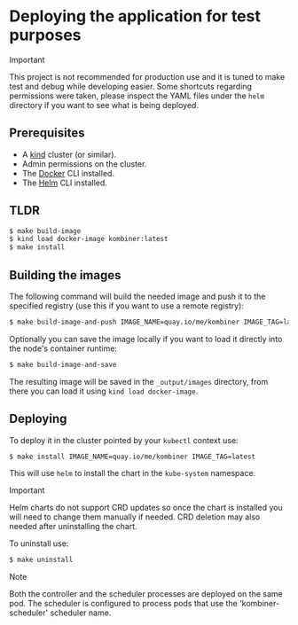 # Deploying the application for test purposes

> [!IMPORTANT]
> This project is not recommended for production use and it is tuned to make
> test and debug while developing easier. Some shortcuts regarding permissions
> were taken, please inspect the YAML files under the `helm` directory if you
> want to see what is being deployed.

## Prerequisites

- A [kind](https://kind.sigs.k8s.io/) cluster (or similar).
- Admin permissions on the cluster.
- The [Docker](https://www.docker.com/) CLI installed.
- The [Helm](https://helm.sh/) CLI installed.

## TLDR

```bash
$ make build-image
$ kind load docker-image kombiner:latest
$ make install
```

## Building the images

The following command will build the needed image and push it to the specified
registry (use this if you want to use a remote registry):

```bash
$ make build-image-and-push IMAGE_NAME=quay.io/me/kombiner IMAGE_TAG=latest
```

Optionally you can save the image locally if you want to load it directly into
the node's container runtime:

```bash
$ make build-image-and-save
```

The resulting image will be saved in the `_output/images` directory, from there
you can load it using `kind load docker-image`.

## Deploying

To deploy it in the cluster pointed by your `kubectl` context use:

```bash
$ make install IMAGE_NAME=quay.io/me/kombiner IMAGE_TAG=latest
```

This will use `helm` to install the chart in the `kube-system` namespace.

> [!IMPORTANT]
> Helm charts do not support CRD updates so once the chart is installed you
> will need to change them manually if needed. CRD deletion may also needed
> after uninstalling the chart.

To uninstall use:

```bash
$ make uninstall
```

> [!NOTE]
> Both the controller and the scheduler processes are deployed on the same pod.
> The scheduler is configured to process pods that use the 'kombiner-scheduler'
> scheduler name.
